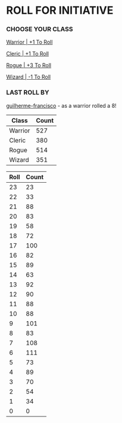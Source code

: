 # ROLL FOR INITIATIVE
### CHOOSE YOUR CLASS

[Warrior | +1 To Roll](https://github.com/benjaminsampica/benjaminsampica/issues/new?title=roll%7Cwarrior&body=Just+click+%27Submit+new+issue%27.)

[Cleric | +1 To Roll](https://github.com/benjaminsampica/benjaminsampica/issues/new?title=roll%7Ccleric&body=Just+click+%27Submit+new+issue%27.)

[Rogue | +3 To Roll](https://github.com/benjaminsampica/benjaminsampica/issues/new?title=roll%7Crogue&body=Just+click+%27Submit+new+issue%27.)

[Wizard | -1 To Roll](https://github.com/benjaminsampica/benjaminsampica/issues/new?title=roll%7Cwizard&body=Just+click+%27Submit+new+issue%27.)
### LAST ROLL BY
[guilherme-francisco](https://www.github.com/guilherme-francisco) - as a warrior rolled a 8!

|Class|Count|
|-|-|
|Warrior|527|
|Cleric|380|
|Rogue|514|
|Wizard|351|

|Roll|Count|
|-|-|
|23|23
|22|33
|21|88
|20|83
|19|58
|18|72
|17|100
|16|82
|15|89
|14|63
|13|92
|12|90
|11|88
|10|88
|9|101
|8|83
|7|108
|6|111
|5|73
|4|89
|3|70
|2|54
|1|34
|0|0
